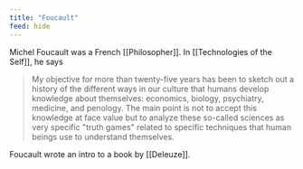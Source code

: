 ```yaml
---
title: "Foucault"
feed: hide
---
```


Michel Foucault was a French [[Philosopher]]. In [[Technologies of the Self]], he says 

> My objective for more than twenty-five years has been to sketch out a history of the different ways in our culture that humans develop knowledge about themselves: economics, biology, psychiatry, medicine, and penology. The main point is not to accept this knowledge at face value but to analyze these so-called sciences as very specific "truth games" related to specific techniques that human beings use to understand themselves. 


Foucault wrote an intro to a book by [[Deleuze]].